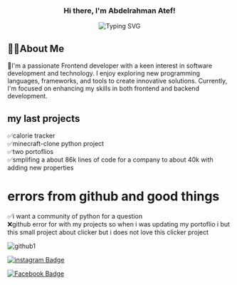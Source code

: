 
<h3 align="center">
Hi there, I'm Abdelrahman Atef! 


</h3>

<p align="center">
<img src="https://readme-typing-svg.herokuapp.com?font=Fira+Code&pause=1000&color=64F7C9&random=false&width=435&lines=welcome+to+my+profile" alt="Typing SVG" </a>
</p>
<h2>🙋‍♂️About Me</h2>
🚀I'm a passionate Frontend developer with a keen interest in software development and technology. I enjoy exploring new programming languages, frameworks, and tools to create innovative solutions. Currently, I'm focused on enhancing my skills in both frontend and backend development.

<h2>my last projects</h2>
✅calorie tracker<br>
✅minecraft-clone python project<br>
✅two portoflios<br>
✅smplifing a about 86k lines of code for a company to about 40k with adding new properties<br>
<h1>errors from github and good things</h1>
✅i want a community of python for a question<br>
❌github error for with my projects so when i was updating my portoflio i but this small project about clicker but i does not love this clicker project

![github1](https://github.com/doubleA125/doubleA125/assets/171048131/cbc36572-ce3a-40eb-b4a6-36e13f5cd6b1)

<a href="https://www.instagram.com/abdelrahmanatef_doublea" target="_blank">
  <img src="https://img.shields.io/badge/instagram-%23E4405F.svg?style=for-the-badge&logo=instagram&logoColor=white" alt="instagram Badge"/>
</a>



<a href="https://www.facebook.com/abdelrahman.atef.9026" target="_blank"><img src="https://img.shields.io/badge/Facebook-%231877F2.svg?style=for-the-badge&logo=Facebook&logoColor=white" alt="Facebook Badge"/></a>

